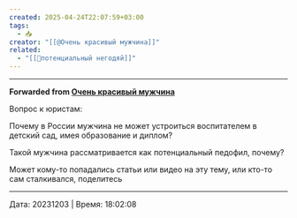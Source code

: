 ```yaml
---
created: 2025-04-24T22:07:59+03:00
tags:
  - 📥
creator: "[[@Очень красивый мужчина]]"
related:
  - "[[📜потенциальный негодяй]]"
---
```



***

**Forwarded from [Очень красивый мужчина](https://t.me/okmtelega/3358)**

Вопрос к юристам:

Почему в России мужчина не может устроиться воспитателем в детский сад, имея образование и диплом?

Такой мужчина рассматривается как потенциальный педофил, почему?

Может кому-то попадались статьи или видео на эту тему, или кто-то сам сталкивался, поделитесь

---

Дата: 20231203 | Время: 18:02:08

